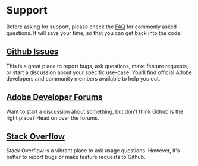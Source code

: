 # Support

Before asking for support, please check the [FAQ](/FAQ/Index.md) for commonly asked questions. It will save your time, so that you can get back into the code!

## [Github Issues](https://github.com/AdobeDocs/adobeio-auth/issues)

This is a great place to report bugs, ask questions, make feature requests, or start a discussion about your specific use-case. You'll find official Adobe developers and community members available to help you out.

## [Adobe Developer Forums](https://forums.adobe.com)

Want to start a discussion about something, but don't think Github is the right place? Head on over the forums.

## [Stack Overflow](https://stackoverflow.com/questions/tagged/adobe)

Stack Overflow is a vibrant place to ask usage questions. However, it's better to report bugs or make feature requests to Github.
